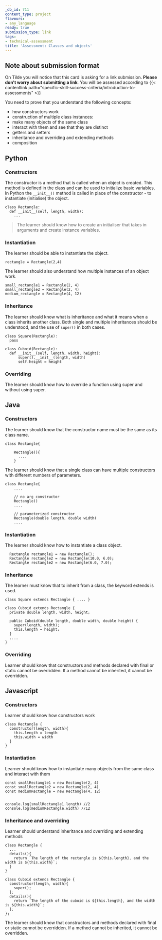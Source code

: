 ```yaml
---
_db_id: 711
content_type: project
flavours:
- any_language
ready: true
submission_type: link
tags:
- technical-assessment
title: 'Assessment: Classes and objects'
---
```


## Note about submission format

On Tilde you will notice that this card is asking for a link submission. **Please don't worry about submitting a link**. You will be assessed according to {{< contentlink path="specific-skill-success-criteria/introduction-to-assessments" >}}

You need to prove that you understand the following concepts:
- how constructors work
- construction of multiple class instances:
- make many objects of the same class
- interact with them and see that they are distinct
- getters and setters
- inheritance and overriding and extending methods
- composition

## Python

### Constructors

The constructor is a method that is called when an object is created. This method is defined in the class and can be used to initialize basic variables. In Python the `__init__()` method is called in place of the constructor - to instantiate (initialise) the object.

```
class Rectangle:
  def __init__(self, length, width):
    ...
```

> The learner should know how to create an initialiser that takes in arguments and create instance variables.

### Instantiation

The learner should be able to instantiate the object.

```
rectangle = Rectangle(2,4)
```

The learner should also understand how multiple instances of an object work.

```
small_rectangle1 = Rectangle(2, 4)
small_rectangle2 = Rectangle(2, 4)
medium_rectangle = Rectangle(4, 12)
```

### Inheritance

The learner should know what is inheritance and what it means when a class inherits another class. Both single and multiple inheritances should be understood, and the use of `super()` in both cases.

```
class Square(Rectangle):
  pass

class Cuboid(Rectangle):
  def __init__(self, length, width, height):
      super().__init__(length, width)
      self.height = height
```

### Overriding

The learner should know how to override a function using super and without using super.

## Java

### Constructors

The learner should know that the constructor name must be the same as its class name.

```
class Rectangle{

    Rectangle(){
      ....
    }
```

The learner should know that a single class can have multiple constructors with different numbers of parameters.

```
class Rectangle{
    ....

    // no arg constructor
    Rectangle()
    ....

    // parameterized constructor
    Rectangle(double length, double width)
    ....
```

### Instantiation

The learner should know how to instantiate a class object.

```
  Rectangle rectangle1 = new Rectangle();
  Rectangle rectangle2 = new Rectangle(10.0, 6.0);
  Rectangle rectangle2 = new Rectangle(6.0, 7.0);
```

### Inheritance

The learner must know that to inherit from a class, the keyword extends is used.

```
class Square extends Rectangle { .... }

class Cuboid extends Rectangle {
  private double length, width, height;

  public Cuboid(double length, double width, double height) {
    super(length, width);
    this.length = height;
  }
  ....
}
```

### Overriding

Learner should know that constructors and methods declared with final or static cannot be overridden. If a method cannot be inherited, it cannot be overridden.

## Javascript

### Constructors

Learner should know how constructors work

```
class Rectangle {
  constructor(length, width){
    this.length = length
    this.width = width
  }
}
```

### Instantiation

Learner should know how to instantiate many objects from the same class and interact with them

```
const smallRectangle1 = new Rectangle(2, 4)
const smallRectangle2 = new Rectangle(2, 4)
const mediumRectangle = new Rectangle(4, 12)


console.log(smallRectangle1.length) //2
console.log(mediumRectangle.width) //12

```

### Inheritance and overriding

Learner should understand inheritance and overriding and extending methods

```
class Rectangle {
  ...
  details(){
    return `The length of the rectangle is ${this.length}, and the width is ${this.width}`;
  }
}

class Cuboid extends Rectangle {
  constructor(length, width){
    super();
  };
  details(){
    return `The length of the cuboid is ${this.length}, and the width is ${this.width}`;
  };
};
```
The learner should know that constructors and methods declared with final or static cannot be overridden. If a method cannot be inherited, it cannot be overridden.